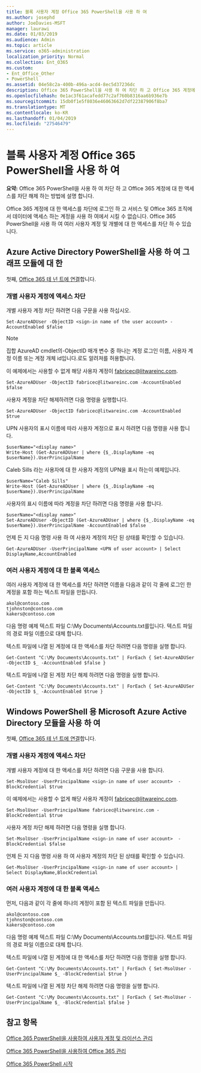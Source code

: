 ```yaml
---
title: 블록 사용자 계정 Office 365 PowerShell을 사용 하 여
ms.author: josephd
author: JoeDavies-MSFT
manager: laurawi
ms.date: 01/03/2019
ms.audience: Admin
ms.topic: article
ms.service: o365-administration
localization_priority: Normal
ms.collection: Ent_O365
ms.custom:
- Ent_Office_Other
- PowerShell
ms.assetid: 04e58c2a-400b-496a-acd4-8ec5d37236dc
description: Office 365 PowerShell을 사용 하 여 차단 하 고 Office 365 계정에 대 한 액세스를 차단 해제 하는 방법에 설명 합니다.
ms.openlocfilehash: 0e1ac3f61acafedd77c2af760b8316aa6b936e7b
ms.sourcegitcommit: 15db0f1e5f8036e46063662d7df22387906f8ba7
ms.translationtype: MT
ms.contentlocale: ko-KR
ms.lasthandoff: 01/04/2019
ms.locfileid: "27546479"
---
```

# <a name="block-user-accounts-with-office-365-powershell"></a>블록 사용자 계정 Office 365 PowerShell을 사용 하 여

**요약:**  Office 365 PowerShell을 사용 하 여 차단 하 고 Office 365 계정에 대 한 액세스를 차단 해제 하는 방법에 설명 합니다.
  
Office 365 계정에 대 한 액세스를 차단에 로그인 하 고 서비스 및 Office 365 조직에서 데이터에 액세스 하는 계정을 사용 하 여에서 시킬 수 없습니다. Office 365 PowerShell을 사용 하 여 여러 사용자 계정 및 개별에 대 한 액세스를 차단 하 수 있습니다.

## <a name="use-the-azure-active-directory-powershell-for-graph-module"></a>Azure Active Directory PowerShell을 사용 하 여 그래프 모듈에 대 한

첫째, [Office 365 테 넌 트에 연결](connect-to-office-365-powershell.md#connect-with-the-azure-active-directory-powershell-for-graph-module)합니다.
 
### <a name="block-access-to-individual-user-accounts"></a>개별 사용자 계정에 액세스 차단

개별 사용자 계정 차단 하려면 다음 구문을 사용 하십시오.
  
```
Set-AzureADUser -ObjectID <sign-in name of the user account> -AccountEnabled $false
```

> [!NOTE]
> 집합 AzureAD cmdlet의-ObjectID 매개 변수 중 하나는 계정 로그인 이름, 사용자 계정 이름 또는 계정 개체 id입니다.로도 알려져를 허용합니다. 
  
이 예제에서는 사용할 수 없게 해당 사용자 계정이 fabricec@litwareinc.com.
  
```
Set-AzureADUser -ObjectID fabricec@litwareinc.com -AccountEnabled $false
```

사용자 계정을 차단 해제하려면 다음 명령을 실행합니다.
  
```
Set-AzureADUser -ObjectID fabricec@litwareinc.com -AccountEnabled $true
```

UPN 사용자의 표시 이름에 따라 사용자 계정으로 표시 하려면 다음 명령을 사용 합니다.
  
```
$userName="<display name>"
Write-Host (Get-AzureADUser | where {$_.DisplayName -eq $userName}).UserPrincipalName

```

Caleb Sills 라는 사용자에 대 한 사용자 계정의 UPN을 표시 하는이 예제입니다.
  
```
$userName="Caleb Sills"
Write-Host (Get-AzureADUser | where {$_.DisplayName -eq $userName}).UserPrincipalName
```

사용자의 표시 이름에 따라 계정을 차단 하려면 다음 명령을 사용 합니다.
  
```
$userName="<display name>"
Set-AzureADUser -ObjectID (Get-AzureADUser | where {$_.DisplayName -eq $userName}).UserPrincipalName -AccountEnabled $false

```

언제 든 지 다음 명령 사용 하 여 사용자 계정의 차단 된 상태를 확인할 수 있습니다.
  
```
Get-AzureADUser -UserPrincipalName <UPN of user account> | Select DisplayName,AccountEnabled
```

### <a name="block-access-to-multiple-user-accounts"></a>여러 사용자 계정에 대 한 블록 액세스

여러 사용자 계정에 대 한 액세스를 차단 하려면 이름을 다음과 같이 각 줄에 로그인 한 계정을 포함 하는 텍스트 파일을 만듭니다.
    
  ```
akol@contoso.com
tjohnston@contoso.com
kakers@contoso.com
  ```

다음 명령 예제 텍스트 파일 C:\My Documents\Accounts.txt를입니다. 텍스트 파일의 경로 파일 이름으로 대체 합니다.
  
텍스트 파일에 나열 된 계정에 대 한 액세스를 차단 하려면 다음 명령을 실행 합니다.
    
```
Get-Content "C:\My Documents\Accounts.txt" | ForEach { Set-AzureADUSer -ObjectID $_ -AccountEnabled $false }
```

텍스트 파일에 나열 된 계정 차단 해제 하려면 다음 명령을 실행 합니다.
    
```
Get-Content "C:\My Documents\Accounts.txt" | ForEach { Set-AzureADUSer -ObjectID $_ -AccountEnabled $true }
```

## <a name="use-the-microsoft-azure-active-directory-module-for-windows-powershell"></a>Windows PowerShell 용 Microsoft Azure Active Directory 모듈을 사용 하 여

첫째, [Office 365 테 넌 트에 연결](connect-to-office-365-powershell.md#connect-with-the-microsoft-azure-active-directory-module-for-windows-powershell)합니다.

    
### <a name="block-access-to-individual-user-accounts"></a>개별 사용자 계정에 액세스 차단

개별 사용자 계정에 대 한 액세스를 차단 하려면 다음 구문을 사용 합니다.
  
```
Set-MsolUser -UserPrincipalName <sign-in name of user account>  -BlockCredential $true
```

이 예제에서는 사용할 수 없게 해당 사용자 계정이 fabricec@litwareinc.com.
  
```
Set-MsolUser -UserPrincipalName fabricec@litwareinc.com -BlockCredential $true
```

사용자 계정 차단 해제 하려면 다음 명령을 실행 합니다.
  
```
Set-MsolUser -UserPrincipalName <sign-in name of user account>  -BlockCredential $false
```

언제 든 지 다음 명령 사용 하 여 사용자 계정의 차단 된 상태를 확인할 수 있습니다.
  
```
Get-MsolUser -UserPrincipalName <sign-in name of user account> | Select DisplayName,BlockCredential
```

### <a name="block-access-to-multiple-user-accounts"></a>여러 사용자 계정에 대 한 블록 액세스

먼저, 다음과 같이 각 줄에 하나의 계정이 포함 된 텍스트 파일을 만듭니다.
    
  ```
akol@contoso.com
tjohnston@contoso.com
kakers@contoso.com
  ```
다음 명령 예제 텍스트 파일 C:\My Documents\Accounts.txt를입니다. 텍스트 파일의 경로 파일 이름으로 대체 합니다.
    
텍스트 파일에 나열 된 계정에 대 한 액세스를 차단 하려면 다음 명령을 실행 합니다.
    
  ```
  Get-Content "C:\My Documents\Accounts.txt" | ForEach { Set-MsolUser -UserPrincipalName $_ -BlockCredential $true }
  ```
텍스트 파일에 나열 된 계정 차단 해제 하려면 다음 명령을 실행 합니다.
    
  ```
  Get-Content "C:\My Documents\Accounts.txt" | ForEach { Set-MsolUser -UserPrincipalName $_ -BlockCredential $false }
  ```

## <a name="see-also"></a>참고 항목

[Office 365 PowerShell을 사용하여 사용자 계정 및 라이선스 관리](manage-user-accounts-and-licenses-with-office-365-powershell.md)
  
[Office 365 PowerShell을 사용하여 Office 365 관리](manage-office-365-with-office-365-powershell.md)
  
[Office 365 PowerShell 시작](getting-started-with-office-365-powershell.md)
